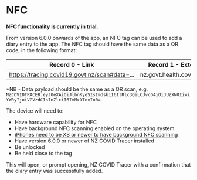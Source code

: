 # NFC

**NFC functionality is currently in trial.**

From version 6.0.0 onwards of the app, an NFC tag can be used to add a diary entry to the app.
The NFC tag should have the same data as a QR code, in the following format:

| Record 0 - Link                                | Record 1 - External          |
| ---------------------------------------------- | ---------------------------- |
| https://tracing.covid19.govt.nz/scan#data=...  | nz.govt.health.covidtracer   |

*NB - Data payload should be the same as a QR scan, e.g. `NZCOVIDTRACER:eyJ0eXAiOiJlbnRyeSIsImdsbiI6IlRlc3QiLCJvcG4iOiJUZXN0IiwiYWRyIjoiVGVzdCIsInZlciI6ImMxOToxIn0=`

The device will need to:
- Have hardware capability for NFC
- Have background NFC scanning enabled on the operating system
- [iPhones need to be XS or newer to have background NFC scanning](https://developer.apple.com/documentation/corenfc/adding_support_for_background_tag_reading)
- Have version 6.0.0 or newer of NZ COVID Tracer installed
- Be unlocked
- Be held close to the tag

This will open, or prompt opening, NZ COVID Tracer with a confirmation that the diary entry was successfully added.
